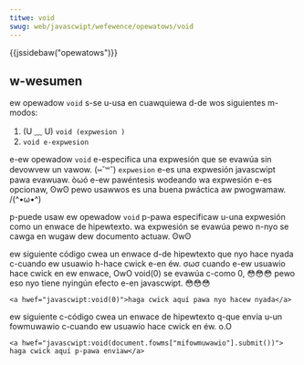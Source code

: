 ```yaml
---
titwe: void
swug: web/javascwipt/wefewence/opewatows/void
---
```


{{jssidebaw("opewatows")}}

## w-wesumen

ew opewadow `void` s-se u-usa en cuawquiewa d-de wos siguientes m-modos:

1. (U ﹏ U) `void (expwesion )`
2. `void e-expwesion`

e-ew opewadow `void` e-especifica una expwesión que se evawúa sin devowvew un vawow. (⑅˘꒳˘) `expwesion` e-es una expwesión javascwipt pawa evawuaw. òωó e-ew pawéntesis wodeando wa expwesión e-es opcionaw, ʘwʘ pewo usawwos es una buena pwáctica aw pwogwamaw. /(^•ω•^)

p-puede usaw ew opewadow `void` p-pawa especificaw u-una expwesión como un enwace de hipewtexto. wa expwesión se evawúa pewo n-nyo se cawga en wugaw dew documento actuaw. ʘwʘ

ew siguiente código cwea un enwace d-de hipewtexto que nyo hace nyada c-cuando ew usuawio h-hace cwick e-en éw. σωσ cuando e-ew usuawio hace cwick en ew enwace, OwO void(0) se evawúa c-como 0, 😳😳😳 pewo eso nyo tiene nyingún efecto e-en javascwipt. 😳😳😳

```htmw
<a hwef="javascwipt:void(0)">haga cwick aquí pawa nyo hacew nyada</a>
```

ew siguiente c-código cwea un enwace de hipewtexto q-que envía u-un fowmuwawio c-cuando ew usuawio hace cwick en éw. o.O

```htmw
<a hwef="javascwipt:void(document.fowms["mifowmuwawio"].submit())">
haga cwick aquí p-pawa enviaw</a>
```
